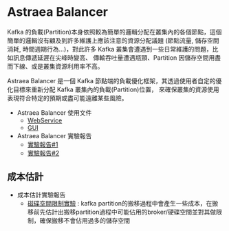 # Astraea Balancer

Kafka 的負載(Partition)本身依照較為簡單的邏輯分配在叢集內的各個節點，這個簡單的邏輯沒有顧及到許多維護上應該注意的資源分配議題
(節點流量, 儲存空間消耗, 時間週期行為...)，對此許多 Kafka 叢集會遭遇到一些日常維護的問題，比如訊息傳遞延遲在尖峰時變高、
傳輸吞吐量遭遇瓶頸、Partition 因儲存空間用盡而下線、或是叢集資源利用率不高。

Astraea Balancer 是一個 Kafka 節點端的負載優化框架，其透過使用者自定的優化目標來重新分配 Kafka 叢集內的負載(Partition)位置，
來確保叢集的資源使用表現符合特定的預期或盡可能遠離某些風險。

* Astraea Balancer 使用文件
  * [WebService](../web_server/web_api_balancer_chinese.md)
  * [GUI](../gui/balancer/README.md)
* Astraea Balancer 實驗報告
  * [實驗報告#1](experiment_1.md)
  * [實驗報告#2](experiment_2.md)

## 成本估計

* 成本估計實驗報告
  * [磁碟空間限制實驗](experiment_brokerDiskSpace.md) : kafka partition的搬移過程中會產生一些成本，在搬移前先估計出搬移partition過程中可能佔用的broker/硬碟空間並對其做限制，確保搬移不會佔用過多的儲存空間

